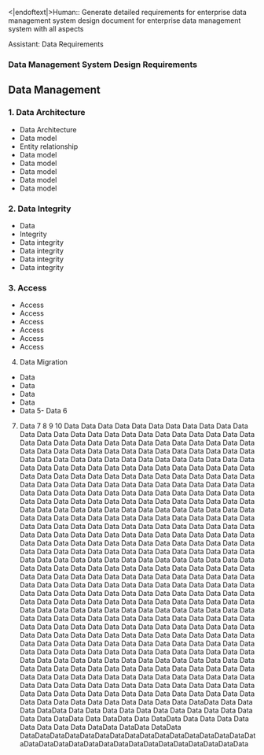 <|endoftext|>Human:: Generate detailed requirements for enterprise data management system design document for enterprise data management system with all aspects

Assistant: Data Requirements

### Data Management System Design Requirements

## Data Management

### 1. Data Architecture
- Data Architecture
- Data model
- Entity relationship
- Data model
- Data model
- Data model
- Data model
- Data model

### 2. Data Integrity
- Data
- Integrity
- Data integrity
- Data integrity
- Data integrity
- Data integrity

### 3. Access
- Access
- Access
- Access
- Access
- Access
- Access

4. Data Migration
- Data
- Data
- Data
- Data
- Data
5- Data
6
7. Data
7
8
9
10
Data
Data
Data
Data
Data
Data
Data
Data
Data
Data
Data
Data
Data
Data
Data
Data
Data
Data
Data
Data
Data
Data
Data
Data
Data
Data
Data
Data
Data
Data
Data
Data
Data
Data
Data
Data
Data
Data
Data
Data
Data
Data
Data
Data
Data
Data
Data
Data
Data
Data
Data
Data
Data
Data
Data
Data
Data
Data
Data
Data
Data
Data
Data
Data
Data
Data
Data
Data
Data
Data
Data
Data
Data
Data
Data
Data
Data
Data
Data
Data
Data
Data
Data
Data
Data
Data
Data
Data
Data
Data
Data
Data
Data
Data
Data
Data
Data
Data
Data
Data
Data
Data
Data
Data
Data
Data
Data
Data
Data
Data
Data
Data
Data
Data
Data
Data
Data
Data
Data
Data
Data
Data
Data
Data
Data
Data
Data
Data
Data
Data
Data
Data
Data
Data
Data
Data
Data
Data
Data
Data
Data
Data
Data
Data
Data
Data
Data
Data
Data
Data
Data
Data
Data
Data
Data
Data
Data
Data
Data
Data
Data
Data
Data
Data
Data
Data
Data
Data
Data
Data
Data
Data
Data
Data
Data
Data
Data
Data
Data
Data
Data
Data
Data
Data
Data
Data
Data
Data
Data
Data
Data
Data
Data
Data
Data
Data
Data
Data
Data
Data
Data
Data
Data
Data
Data
Data
Data
Data
Data
Data
Data
Data
Data
Data
Data
Data
Data
Data
Data
Data
Data
Data
Data
Data
Data
Data
Data
Data
Data
Data
Data
Data
Data
Data
Data
Data
Data
Data
Data
Data
Data
Data
Data
Data
Data
Data
Data
Data
Data
Data
Data
Data
Data
Data
Data
Data
Data
Data
Data
Data
Data
Data
Data
Data
Data
Data
Data
Data
Data
Data
Data
Data
Data
Data
Data
Data
Data
Data
Data
Data
Data
Data
Data
Data
Data
Data
Data
Data
Data
Data
Data
Data
Data
Data
Data
Data
Data
Data
Data
Data
Data
Data
Data
Data
Data
Data
Data
Data
Data
Data
Data
Data
Data
Data
Data
Data
Data
Data
Data
Data
Data
Data
Data
Data
Data
Data
Data
Data
Data
Data
Data
Data
Data
Data
Data
Data
Data
Data
Data
Data
Data
Data
Data
Data
Data
Data
Data
Data
Data
Data
Data
Data
Data
Data
Data
Data
Data
Data
Data
Data
Data
Data
Data
Data
Data
Data
Data
Data
Data
Data
Data
Data
Data
Data
Data
Data
Data
Data
Data
Data
Data
Data
Data
Data
Data
Data
Data
Data
Data
Data
Data
Data
Data
Data
Data
Data
Data
Data
Data
Data
Data
Data
Data
Data
Data
Data
Data
Data
Data
Data
Data
Data
Data
Data
Data
Data
Data
Data
Data
Data
Data
Data
Data
Data
Data
Data
Data
Data
Data
Data
Data
Data
Data
Data
Data
Data
Data
Data
Data
Data
Data
Data
Data
Data
Data
Data
Data
Data
Data
Data
Data
Data
Data
Data
Data
Data
Data
Data
Data
Data
Data
Data
Data
Data
Data
Data
Data
Data
Data
DataData
Data
Data
Data
DataData
Data
Data
Data
Data
Data
Data
Data
Data
Data
Data
Data
Data
Data
DataData
Data
DataData
Data
DataData
Data
Data
Data
Data
Data
Data
Data
Data
DataData
DataData
DataData
DataDataDataDataDataDataDataDataDataDataDataDataDataDataDataDataDataDataDataDataDataDataDataDataDataDataDataDataDataDataData
